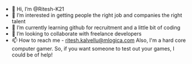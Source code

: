 - 👋 Hi, I’m @Ritesh-K21
- 👀 I’m interested in getting people the right job and companies the right talent
- 🌱 I’m currently learning github for recruitment and a little bit of coding
- 💞️ I’m looking to collaborate with freelance developers
- 📫 How to reach me - ritesh.kalvellu@mlogica.com
Also, I'm a hard core computer gamer. So, if you want someone to test out your games, I could be of help!
<!---
Ritesh-K21/Ritesh-K21 is a ✨ special ✨ repository because its `README.md` (this file) appears on your GitHub profile.
You can click the Preview link to take a look at your changes.
--->
